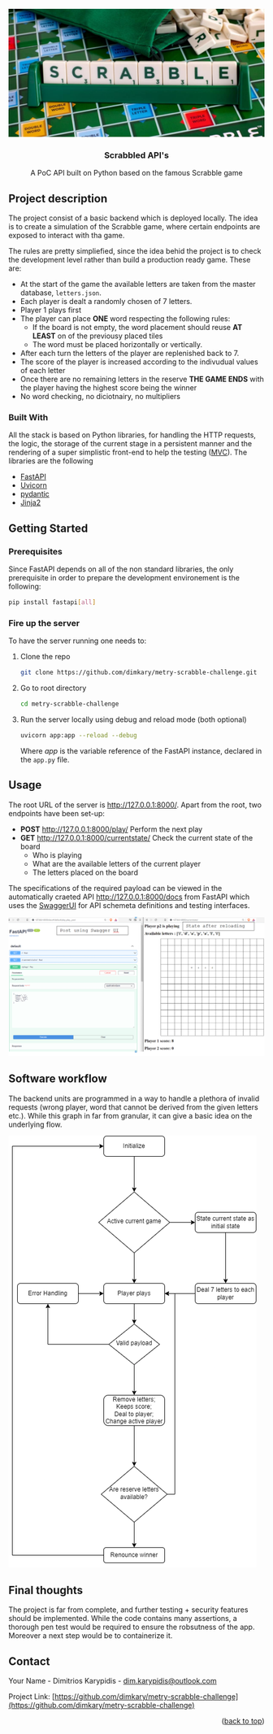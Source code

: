 <br />
<div align="center">
  <a>
    <img src="images/scrabble.jpg" alt="Logo">
  </a>

  <h3 align="center">Scrabbled API's</h3>

  <p align="center">
    A PoC API built on Python based on the famous Scrabble game
    <br />
  </p>
</div>


<!-- ABOUT THE PROJECT -->
## Project description
The project consist of a basic backend which is deployed locally. The idea is to create a simulation of the Scrabble game, where certain endpoints are exposed to interact with tha game.

The rules are pretty simpliefied, since the idea behid the project is to check the development level rather than build a production ready game. These are:

* At the start of the game the available letters are taken from the master database, `letters.json`.
* Each player is dealt a randomly chosen of 7 letters.
* Player 1 plays first
* The player can place **ONE** word respecting the following rules:
    * If the board is not empty, the word placement should reuse **AT LEAST** on of the previousy placed tiles
    * The word must be placed horizontally or vertically.
* After each turn the letters of the player are replenished back to 7.
* The score of the player is increased according to the indivudual values of each letter
* Once there are no remaining letters in the reserve **THE GAME ENDS** with the player having the highest score being the winner
* No word checking, no diciotnairy, no multipliers

### Built With

All the stack is based on Python libraries, for handling the HTTP requests, the logic, the storage of the current stage in a persistent manner and the rendering of a super simplistic front-end to help the testing ([MVC](https://www.geeksforgeeks.org/mvc-design-pattern/)). The libraries are the following

* [FastAPI](https://fastapi.tiangolo.com/)
* [Uvicorn](https://www.uvicorn.org/)
* [pydantic](https://pydantic-docs.helpmanual.io/)
* [Jinja2](https://palletsprojects.com/p/jinja/)

## Getting Started


### Prerequisites

Since FastAPI depends on all of the non standard libraries, the only prerequisite in order to prepare the development environement is the following:

  ```sh
  pip install fastapi[all]
  ```

### Fire up the server

To have the server running one needs to:

1. Clone the repo
   ```sh
   git clone https://github.com/dimkary/metry-scrabble-challenge.git
   ```
2. Go to root directory
   ```sh
   cd metry-scrabble-challenge
   ```
3. Run the server locally using debug and reload mode (both optional)
   ```sh
   uvicorn app:app --reload --debug
   ```
   Where *app* is the variable reference of the FastAPI instance, declared in the `app.py` file.

## Usage

The root URL of the server is http://127.0.0.1:8000/. Apart from the root, two endpoints have been set-up:

* **POST** http://127.0.0.1:8000/play/ Perform the next play
* **GET** http://127.0.0.1:8000/currentstate/ Check the current state of the board
    * Who is playing
    * What are the available letters of the current player
    * The letters placed on the board

The specifications of the required payload can be viewed in the automatically craeted API http://127.0.0.1:8000/docs from FastAPI which uses the [SwaggerUI](https://swagger.io/tools/swagger-ui/) for API schemeta definitions and testing interfaces.

  <a>
    <img src="images/example.png" alt="Logo">
  </a>

## Software workflow
The backend units are programmed in a way to handle a plethora of invalid requests (wrong player, word that cannot be derived from the given letters etc.). While this graph in far from granular, it can give a basic idea on the underlying flow.

  <a>
    <img src="images/scrabble_flow.png" alt="Logo">
  </a>

## Final thoughts

The project is far from complete, and further testing + security features should be implemented. While the code contains many assertions, a thorough pen test would be required to ensure the robsutness of the app. Moreover a next step would be to containerize it.
## Contact

Your Name - Dimitrios Karypidis - dim.karypidis@outlook.com

Project Link: [https://github.com/dimkary/metry-scrabble-challenge](https://github.com/dimkary/metry-scrabble-challenge)

<p align="right">(<a href="#top">back to top</a>)</p>
